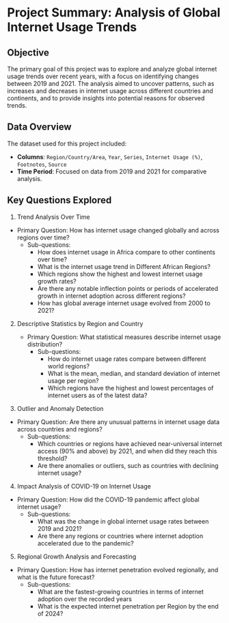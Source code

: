 # Project Summary: Analysis of Global Internet Usage Trends

## Objective
The primary goal of this project was to explore and analyze global internet usage trends over recent years, with a focus on identifying changes between 2019 and 2021. The analysis aimed to uncover patterns, such as increases and decreases in internet usage across different countries and continents, and to provide insights into potential reasons for observed trends.

## Data Overview
The dataset used for this project included:
- **Columns**: `Region/Country/Area`, `Year`, `Series`, `Internet Usage (%)`, `Footnotes`, `Source`
- **Time Period**: Focused on data from 2019 and 2021 for comparative analysis.

## Key Questions Explored

 1. Trend Analysis Over Time
   - Primary Question: How has internet usage changed globally and across regions over time?
     - Sub-questions:
       - How does internet usage in Africa compare to other continents over time?
       - What is the internet usage trend in Different African Regions?
       - Which regions show the highest and lowest internet usage growth rates?
       - Are there any notable inflection points or periods of accelerated growth in internet adoption across different regions?
       - How has global average internet usage evolved from 2000 to 2021?



2. Descriptive Statistics by Region and Country
   - Primary Question: What statistical measures describe internet usage distribution?
     - Sub-questions:
       - How do internet usage rates compare between different world regions?
       - What is the mean, median, and standard deviation of internet usage per region?
       - Which regions have the highest and lowest percentages of internet users as of the latest data?


 3. Outlier and Anomaly Detection
   - Primary Question: Are there any unusual patterns in internet usage data across countries and regions?
     - Sub-questions:
       - Which countries or regions have achieved near-universal internet access (90% and above) by 2021, and when did they reach this threshold?
       - Are there anomalies or outliers, such as countries with declining internet usage?

 4. Impact Analysis of COVID-19 on Internet Usage
   - Primary Question: How did the COVID-19 pandemic affect global internet usage?
     - Sub-questions:
       - What was the change in global internet usage rates between 2019 and 2021?
       - Are there any regions or countries where internet adoption accelerated due to the pandemic?

 5. Regional Growth Analysis and Forecasting
   - Primary Question: How has internet penetration evolved regionally, and what is the future forecast?
     - Sub-questions:
       - What are the fastest-growing countries in terms of internet adoption over the recorded years
       - What is the expected internet penetration per Region by the end of 2024?
